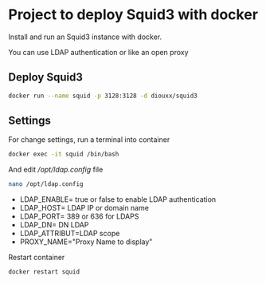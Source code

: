 # Project to deploy Squid3 with docker

Install and run an Squid3 instance with docker.

You can use LDAP authentication or like an open proxy

## Deploy Squid3
```sh
docker run --name squid -p 3128:3128 -d diouxx/squid3
```

## Settings

For change settings, run a terminal into container
```sh
docker exec -it squid /bin/bash
```
And edit */opt/ldap.config* file
```sh
nano /opt/ldap.config
```

* LDAP_ENABLE= true or false to enable LDAP authentication
* LDAP_HOST= LDAP IP or domain name
* LDAP_PORT= 389 or 636 for LDAPS
* LDAP_DN= DN LDAP
* LDAP_ATTRIBUT=LDAP scope
* PROXY_NAME="Proxy Name to display"

Restart container
```sh
docker restart squid
```
